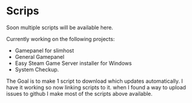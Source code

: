 # Scrips
Soon multiple scripts will be available here.

Currently working on the following projects:

- Gamepanel for slimhost
- General Gamepanel 
- Easy Steam Game Server installer for Windows
- System Checkup.

The Goal is to make 1 script to download which updates automatically. I have it working so now linking scripts to it.
when I found a way to upload issues to github I make most of the scripts above available.
